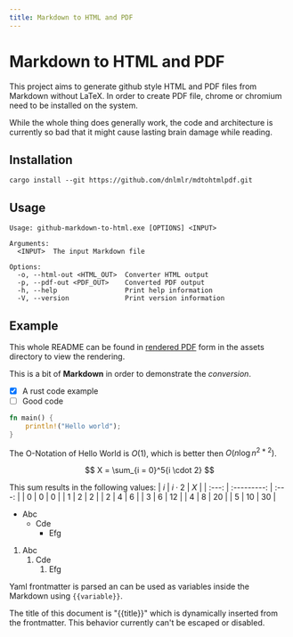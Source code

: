 ```yaml
---
title: Markdown to HTML and PDF
---
```

# Markdown to HTML and PDF

This project aims to generate github style HTML and PDF files from Markdown without LaTeX.
In order to create PDF file, chrome or chromium need to be installed on the system. 

While the whole thing does generally work, the code and architecture is currently so bad that it 
might cause lasting brain damage while reading.

## Installation

```
cargo install --git https://github.com/dnlmlr/mdtohtmlpdf.git
```

## Usage

```
Usage: github-markdown-to-html.exe [OPTIONS] <INPUT>

Arguments:
  <INPUT>  The input Markdown file

Options:
  -o, --html-out <HTML_OUT>  Converter HTML output
  -p, --pdf-out <PDF_OUT>    Converted PDF output
  -h, --help                 Print help information
  -V, --version              Print version information
```

## Example

This whole README can be found in [rendered PDF](https://github.com/dnlmlr/mdtohtmlpdf/blob/master/assets/rendered_README.pdf) form in the assets directory to view the rendering.

This is a bit of **Markdown** in order to demonstrate the *conversion*. 

- [x] A rust code example
- [ ] Good code

```rust
fn main() {
    println!("Hello world");
}
```

The O-Notation of Hello World is $O(1)$, which is better then $O(n \log{n^{2*2}})$.

$$
X = \sum_{i = 0}^5{i \cdot 2}
$$

This sum results in the following values:
|  $i$  | $i \cdot 2$ |  $X$  |
| :---: | :---------: | :---: |
|   0   |      0      |   0   |
|   1   |      2      |   2   |
|   2   |      4      |   6   |
|   3   |      6      |  12   |
|   4   |      8      |  20   |
|   5   |     10      |  30   |

- Abc
  - Cde
    - Efg

1. Abc
   1. Cde
      1. Efg

Yaml frontmatter is parsed an can be used as variables inside the Markdown using ``{{variable}}``.

The title of this document is "{{title}}" which is dynamically inserted from the frontmatter. 
This behavior currently can't be escaped or disabled. 